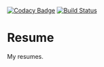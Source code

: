 [![Codacy Badge](https://app.codacy.com/project/badge/Grade/1812005a8d9044419336c843798d06e1)](https://www.codacy.com/gh/VictorHachard/resume/dashboard?utm_source=github.com&amp;utm_medium=referral&amp;utm_content=VictorHachard/resume&amp;utm_campaign=Badge_Grade)
[![Build Status](https://github.com/VictorHachard/resume/actions/workflows/CompileLaTeX.yml/badge.svg)](https://github.com/VictorHachard/resume/actions/workflows/CompileLaTeX.yml/badge.svg)

# Resume

My resumes.

